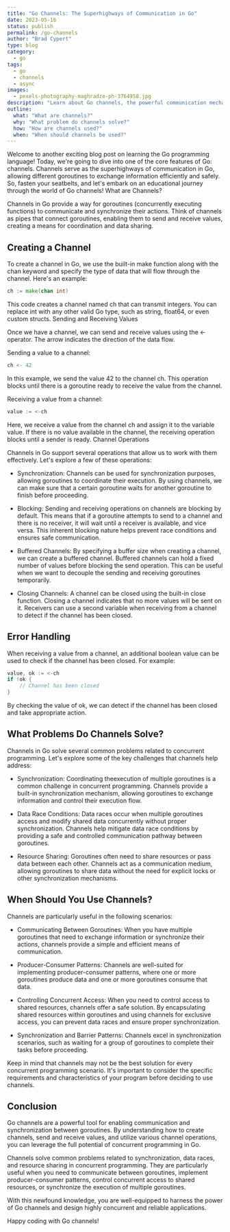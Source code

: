 ```yaml
---
title: "Go Channels: The Superhighways of Communication in Go"
date: 2023-05-16
status: publish
permalink: /go-channels
author: "Brad Cypert"
type: blog
category:
  - go
tags:
  - go
  - channels
  - async
images:
  - pexels-photography-maghradze-ph-3764958.jpg
description: "Learn about Go channels, the powerful communication mechanism in Go programming. Discover how channels enable safe and efficient coordination between goroutines, solve synchronization challenges, and mitigate data race conditions. Explore channel creation, sending and receiving values, and essential channel operations. Find out when to use channels and how they address common concurrent programming problems. Unleash the potential of Go channels to design robust and reliable concurrent applications."
outline:
  what: "What are channels?"
  why: "What problem do channels solve?"
  how: "How are channels used?"
  when: "When should channels be used?"
---
```


Welcome to another exciting blog post on learning the Go programming language! Today, we're going to dive into one of the core features of Go: channels. Channels serve as the superhighways of communication in Go, allowing different goroutines to exchange information efficiently and safely. So, fasten your seatbelts, and let's embark on an educational journey through the world of Go channels!
What are Channels?

Channels in Go provide a way for goroutines (concurrently executing functions) to communicate and synchronize their actions. Think of channels as pipes that connect goroutines, enabling them to send and receive values, creating a means for coordination and data sharing.

## Creating a Channel

To create a channel in Go, we use the built-in make function along with the chan keyword and specify the type of data that will flow through the channel. Here's an example:

```go
ch := make(chan int)
```

This code creates a channel named ch that can transmit integers. You can replace int with any other valid Go type, such as string, float64, or even custom structs.
Sending and Receiving Values

Once we have a channel, we can send and receive values using the <- operator. The arrow indicates the direction of the data flow.

Sending a value to a channel:

```go
ch <- 42
```

In this example, we send the value 42 to the channel ch. This operation blocks until there is a goroutine ready to receive the value from the channel.

Receiving a value from a channel:

```go
value := <-ch
```

Here, we receive a value from the channel ch and assign it to the variable value. If there is no value available in the channel, the receiving operation blocks until a sender is ready.
Channel Operations

Channels in Go support several operations that allow us to work with them effectively. Let's explore a few of these operations:

- Synchronization: Channels can be used for synchronization purposes, allowing goroutines to coordinate their execution. By using channels, we can make sure that a certain goroutine waits for another goroutine to finish before proceeding.

- Blocking: Sending and receiving operations on channels are blocking by default. This means that if a goroutine attempts to send to a channel and there is no receiver, it will wait until a receiver is available, and vice versa. This inherent blocking nature helps prevent race conditions and ensures safe communication.

- Buffered Channels: By specifying a buffer size when creating a channel, we can create a buffered channel. Buffered channels can hold a fixed number of values before blocking the send operation. This can be useful when we want to decouple the sending and receiving goroutines temporarily.

- Closing Channels: A channel can be closed using the built-in close function. Closing a channel indicates that no more values will be sent on it. Receivers can use a second variable when receiving from a channel to detect if the channel has been closed.

## Error Handling

When receiving a value from a channel, an additional boolean value can be used to check if the channel has been closed. For example:

```go
value, ok := <-ch
if !ok {
    // Channel has been closed
}
```

By checking the value of ok, we can detect if the channel has been closed and take appropriate action.

## What Problems Do Channels Solve?

Channels in Go solve several common problems related to concurrent programming. Let's explore some of the key challenges that channels help address:

- Synchronization: Coordinating theexecution of multiple goroutines is a common challenge in concurrent programming. Channels provide a built-in synchronization mechanism, allowing goroutines to exchange information and control their execution flow.

- Data Race Conditions: Data races occur when multiple goroutines access and modify shared data concurrently without proper synchronization. Channels help mitigate data race conditions by providing a safe and controlled communication pathway between goroutines.

- Resource Sharing: Goroutines often need to share resources or pass data between each other. Channels act as a communication medium, allowing goroutines to share data without the need for explicit locks or other synchronization mechanisms.

## When Should You Use Channels?

Channels are particularly useful in the following scenarios:

- Communicating Between Goroutines: When you have multiple goroutines that need to exchange information or synchronize their actions, channels provide a simple and efficient means of communication.

- Producer-Consumer Patterns: Channels are well-suited for implementing producer-consumer patterns, where one or more goroutines produce data and one or more goroutines consume that data.

- Controlling Concurrent Access: When you need to control access to shared resources, channels offer a safe solution. By encapsulating shared resources within goroutines and using channels for exclusive access, you can prevent data races and ensure proper synchronization.

- Synchronization and Barrier Patterns: Channels excel in synchronization scenarios, such as waiting for a group of goroutines to complete their tasks before proceeding.

Keep in mind that channels may not be the best solution for every concurrent programming scenario. It's important to consider the specific requirements and characteristics of your program before deciding to use channels.

## Conclusion

Go channels are a powerful tool for enabling communication and synchronization between goroutines. By understanding how to create channels, send and receive values, and utilize various channel operations, you can leverage the full potential of concurrent programming in Go.

Channels solve common problems related to synchronization, data races, and resource sharing in concurrent programming. They are particularly useful when you need to communicate between goroutines, implement producer-consumer patterns, control concurrent access to shared resources, or synchronize the execution of multiple goroutines.

With this newfound knowledge, you are well-equipped to harness the power of Go channels and design highly concurrent and reliable applications.

Happy coding with Go channels!
